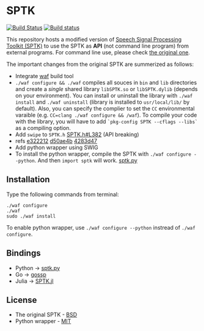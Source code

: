 # SPTK

[![Build Status](https://travis-ci.org/r9y9/SPTK.svg?branch=master)](https://travis-ci.org/r9y9/SPTK)
[![Build status](https://ci.appveyor.com/api/projects/status/8y2w0gbvve6anrsn/branch/master?svg=true)](https://ci.appveyor.com/project/r9y9/sptk/branch/master)

This repository hosts a modified version of [Speech Signal Processing Toolkit (SPTK)](http://sp-tk.sourceforge.net/) to use the SPTK as **API** (not command line program) from external programs. For command line use, please check [the original one](http://sp-tk.sourceforge.net/).

The important changes from the original SPTK are summerized as follows:

- Integrate [waf](https://code.google.com/p/waf/) build tool
 - `./waf configure && ./waf` compiles all souces in `bin` and `lib` directories and create a *single* shared library `libSPTK.so` or `libSPTK.dylib` (depends on your environment). You can install or uninstall the library with `./waf install` and `./waf uninstall` (library is installed to `usr/local/lib/` by default). Also, you can specify the complier to set the `CC` environmental varaible (e.g. `CC=clang ./waf configure && /waf`). To compile your code with the library, you will have to add `` `pkg-config SPTK --cflags --libs` `` as a compiling option.
- Add `swipe` to `SPTK.h` [SPTK.h#L382](https://github.com/r9y9/SPTK/blob/master/include/SPTK.h#L382) (API breaking)
 - refs [e322212](https://github.com/r9y9/SPTK/commit/e322212fccc7342dbae044d64786813c1ad724db) [d50ae4b](https://github.com/r9y9/SPTK/commit/d50ae4b7f54f0e2f2509a0fda36c2d66a9d16a03) [4283d47](https://github.com/r9y9/SPTK/commit/4283d47498988bd7b974b974dd3aa6920c10013a)
- Add python wrapper using SWIG
 - To install the python wrapper, compile the SPTK with `./waf configure --python`. And then `import sptk` will work. [sptk.py](https://github.com/r9y9/SPTK/blob/master/python/sptk.py)

## Installation

Type the following commands from terminal:

    ./waf configure
    ./waf
    sudo ./waf install

To enable python wrapper, use `./waf configure --python` instread of `./waf configure`.

## Bindings

- Python -> [sptk.py](https://github.com/r9y9/SPTK/blob/master/python/sptk.py)
- Go -> [gossp](https://github.com/r9y9/gossp/tree/master/3rdparty/sptk)
- Julia -> [SPTK.jl](https://github.com/r9y9/SPTK.jl)

## License

- The original SPTK - [BSD](./COPYING)
- Python wrapper - [MIT](./LICENSE)
